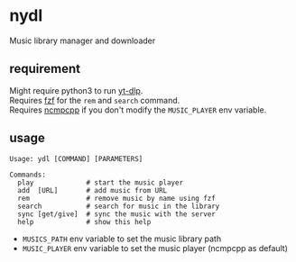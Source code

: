 # nydl

Music library manager and downloader

## requirement

Might require python3 to run [yt-dlp](https://github.com/yt-dlp/yt-dlp).  
Requires [fzf](https://github.com/junegunn/fzf) for the `rem` and `search` command.  
Requires [ncmpcpp](https://github.com/ncmpcpp/ncmpcpp) if you don't modify the `MUSIC_PLAYER` env variable.

## usage

```
Usage: ydl [COMMAND] [PARAMETERS]

Commands:
  play             # start the music player
  add  [URL]       # add music from URL
  rem              # remove music by name using fzf
  search           # search for music in the library
  sync [get/give]  # sync the music with the server
  help             # show this help
```

- `MUSICS_PATH` env variable to set the music library path
- `MUSIC_PLAYER` env variable to set the music player (ncmpcpp as default)
